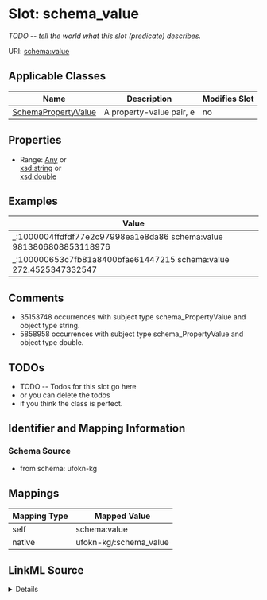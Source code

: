 

# Slot: schema_value


_TODO -- tell the world what this slot (predicate) describes._





URI: [schema:value](https://schema.org/value)



<!-- no inheritance hierarchy -->





## Applicable Classes

| Name | Description | Modifies Slot |
| --- | --- | --- |
| [SchemaPropertyValue](../classes/SchemaPropertyValue.md) | A property-value pair, e |  no  |







## Properties

* Range: [Any](../classes/Any.md)&nbsp;or&nbsp;<br />[xsd:string](http://www.w3.org/2001/XMLSchema#string)&nbsp;or&nbsp;<br />[xsd:double](http://www.w3.org/2001/XMLSchema#double)






## Examples

| Value |
| --- |
| _:1000004ffdfdf77e2c97998ea1e8da86 schema:value 9813806808853118976 |
| _:100000653c7fb81a8400bfae61447215 schema:value 272.4525347332547 |

## Comments

* 35153748 occurrences with subject type schema_PropertyValue and object type string.
* 5858958 occurrences with subject type schema_PropertyValue and object type double.

## TODOs

* TODO -- Todos for this slot go here
* or you can delete the todos
* if you think the class is perfect.

## Identifier and Mapping Information







### Schema Source


* from schema: ufokn-kg




## Mappings

| Mapping Type | Mapped Value |
| ---  | ---  |
| self | schema:value |
| native | ufokn-kg/:schema_value |




## LinkML Source

<details>
```yaml
name: schema_value
description: TODO -- tell the world what this slot (predicate) describes.
todos:
- TODO -- Todos for this slot go here
- or you can delete the todos
- if you think the class is perfect.
comments:
- 35153748 occurrences with subject type schema_PropertyValue and object type string.
- 5858958 occurrences with subject type schema_PropertyValue and object type double.
examples:
- value: _:1000004ffdfdf77e2c97998ea1e8da86 schema:value 9813806808853118976
- value: _:100000653c7fb81a8400bfae61447215 schema:value 272.4525347332547
from_schema: ufokn-kg
rank: 1000
slot_uri: schema:value
alias: schema_value
domain_of:
- schema_PropertyValue
range: Any
any_of:
- range: string
- range: double

```
</details>
